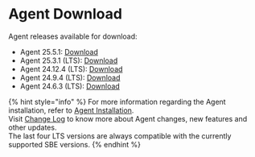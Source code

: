# Agent Download

Agent releases available for download:

* Agent 25.5.1: [Download](https://static.symphony.com/agent/agent-25.5.1.zip)
* Agent 25.3.1 (LTS): [Download](https://static.symphony.com/agent/agent-25.3.1.zip)
* Agent 24.12.4 (LTS): [Download](https://static.symphony.com/agent/agent-24.12.4.zip)
* Agent 24.9.4 (LTS): [Download](https://static.symphony.com/agent/agent-24.9.4.zip)
* Agent 24.6.3 (LTS): [Download](https://static.symphony.com/agent/agent-24.6.3.zip)

{% hint style="info" %}
For more information regarding the Agent installation, refer to [Agent Installation](agent-2.x-and-above-installation.md).\
Visit [Change Log](../change-log/) to know more about Agent changes, new features and other updates.\
The last four LTS versions are always compatible with the currently supported SBE versions.&#x20;
{% endhint %}
